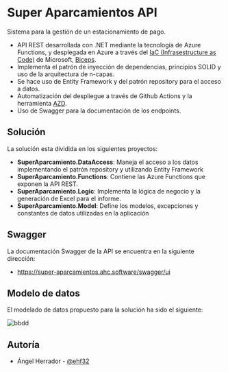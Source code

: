 
# Super Aparcamientos API

Sistema para la gestión de un estacionamiento de pago.

- API REST desarrollada con .NET mediante la tecnología de Azure Functions, y desplegada en Azure a través del [IaC (Infrasestructure as Code)](https://learn.microsoft.com/en-us/devops/deliver/what-is-infrastructure-as-code) de Microsoft, [Biceps](https://learn.microsoft.com/en-us/azure/azure-resource-manager/bicep/overview?tabs=bicep).
- Implementa el patrón de inyección de dependencias, principios SOLID y uso de la arquitectura de n-capas.
- Se hace uso de Entity Framework y del patrón repository para el acceso a datos.
- Automatización del despliegue a través de Github Actions y la herramienta [AZD](https://learn.microsoft.com/en-us/azure/developer/azure-developer-cli/).
- Uso de Swagger para la documentación de los endpoints.
  
## Solución

La solución esta dividida en los siguientes proyectos:

- **SuperAparcamiento.DataAccess**: Maneja el acceso a los datos implementando el patrón repository y utilizando Entity Framework
- **SuperAparcamiento.Functions**: Contiene las Azure Functions que exponen la API REST.
- **SuperAparcamiento.Logic**: Implementa la lógica de negocio y la generación de Excel para el informe.
- **SuperAparcamiento.Model**: Define los modelos, excepciones y constantes de datos utilizadas en la aplicación

## Swagger

La documentación Swagger de la API se encuentra en la siguiente dirección:

- https://super-aparcamientos.ahc.software/swagger/ui

## Modelo de datos

El modelado de datos propuesto para la solución ha sido el siguiente:

![bbdd](https://github.com/user-attachments/assets/0eca924f-4272-40a8-998f-c042ed3040eb)


## Autoría

- Ángel Herrador - [@ehf32](https://www.github.com/ehf32)

